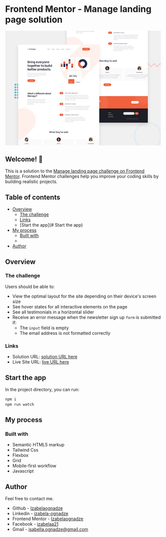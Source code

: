 # Frontend Mentor - Manage landing page solution

![Design preview for the Manage landing page coding challenge](./design/desktop-preview.jpg)

## Welcome! 👋

This is a solution to the [Manage landing page challenge on Frontend Mentor](https://www.frontendmentor.io/challenges/manage-landing-page-SLXqC6P5). Frontend Mentor challenges help you improve your coding skills by building realistic projects. 

## Table of contents

- [Overview](#overview)
  - [The challenge](#the-challenge)
  - [Links](#links)
  - [Start the app](# Start the app)
- [My process](#my-process)
  - [Built with](#built-with)
  - 
- [Author](#author)

## Overview

### The challenge

Users should be able to:

- View the optimal layout for the site depending on their device's screen size
- See hover states for all interactive elements on the page
- See all testimonials in a horizontal slider
- Receive an error message when the newsletter sign up `form` is submitted if:
  - The `input` field is empty
  - The email address is not formatted correctly

### Links

- Solution URL: [solution URL here](https://github.com/Izabelaognadze/manage-landing-page-master)
- Live Site URL: [live URL here](https://izabelaognadze.github.io/manage-landing-page-master/)

## Start the app

In the project directory, you can run:

```bash
npm i
npm run watch
```

## My process

### Built with

- Semantic HTML5 markup
- Tailwind Css
- Flexbox
- Grid
- Mobile-first workflow
- Javascript

## Author

Feel free to contact me.

- Github - [Izabelaognadze](https://github.com/Izabelaognadze)
- Linkedin - [izabela-ognadze](https://www.linkedin.com/in/izabela-ognadze/)
- Frontend Mentor - [Izabelaognadze](https://www.frontendmentor.io/profile/Izabelaognadze)
- Facebook - [izabelaa21](https://www.facebook.com/izabelaa21)
- Gmail - isabella.ognadze@gmail.com